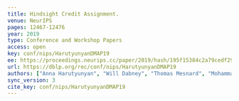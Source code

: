 ```yaml
---
title: Hindsight Credit Assignment.
venue: NeurIPS
pages: 12467-12476
year: 2019
type: Conference and Workshop Papers
access: open
key: conf/nips/HarutyunyanDMAP19
ee: https://proceedings.neurips.cc/paper/2019/hash/195f15384c2a79cedf293e4a847ce85c-Abstract.html
url: https://dblp.org/rec/conf/nips/HarutyunyanDMAP19
authors: ["Anna Harutyunyan", "Will Dabney", "Thomas Mesnard", "Mohammad Gheshlaghi Azar", "Bilal Piot", "Nicolas Heess", "Hado van Hasselt", "Gregory Wayne", "Satinder Singh", "Doina Precup", "R\u00e9mi Munos"]
sync_version: 3
cite_key: conf/nips/HarutyunyanDMAP19
---
```

